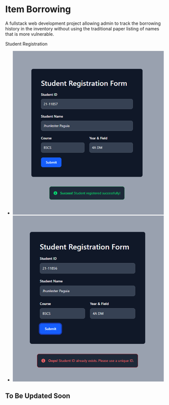# Item Borrowing

A fullstack web development project allowing admin to track the borrowing history in the inventory without using the traditional paper listing of names that is more vulnerable.

Student Registration
- ![demo1](demo/registrationSuccess.png)
- ![demo2](demo/registrationFailed.png)

## To Be Updated Soon